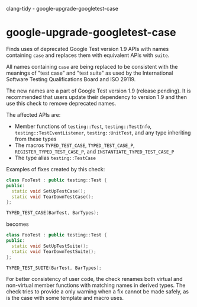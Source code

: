 clang-tidy - google-upgrade-googletest-case

</div>

# google-upgrade-googletest-case

Finds uses of deprecated Google Test version 1.9 APIs with names
containing `case` and replaces them with equivalent APIs with `suite`.

All names containing `case` are being replaced to be consistent with the
meanings of "test case" and "test suite" as used by the International
Software Testing Qualifications Board and ISO 29119.

The new names are a part of Google Test version 1.9 (release pending).
It is recommended that users update their dependency to version 1.9 and
then use this check to remove deprecated names.

The affected APIs are:

- Member functions of `testing::Test`, `testing::TestInfo`,
  `testing::TestEventListener`, `testing::UnitTest`, and any type
  inheriting from these types
- The macros `TYPED_TEST_CASE`, `TYPED_TEST_CASE_P`,
  `REGISTER_TYPED_TEST_CASE_P`, and `INSTANTIATE_TYPED_TEST_CASE_P`
- The type alias `testing::TestCase`

Examples of fixes created by this check:

``` c++
class FooTest : public testing::Test {
public:
  static void SetUpTestCase();
  static void TearDownTestCase();
};

TYPED_TEST_CASE(BarTest, BarTypes);
```

becomes

``` c++
class FooTest : public testing::Test {
public:
  static void SetUpTestSuite();
  static void TearDownTestSuite();
};

TYPED_TEST_SUITE(BarTest, BarTypes);
```

For better consistency of user code, the check renames both virtual and
non-virtual member functions with matching names in derived types. The
check tries to provide a only warning when a fix cannot be made safely,
as is the case with some template and macro uses.
